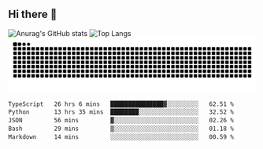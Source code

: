 ## Hi there 👋
![Anurag's GitHub stats](https://github-readme-stats.vercel.app/api?username=CNCoreSteb)
![Top Langs](https://github-readme-stats.vercel.app/api/top-langs/?username=CNCoreSteb)
<picture>
  <source media="(prefers-color-scheme: dark)" srcset="https://raw.githubusercontent.com/CNCoreSteb/CNCoreSteb/output/github-contribution-grid-snake-dark.svg">
  <source media="(prefers-color-scheme: light)" srcset="https://raw.githubusercontent.com/CNCoreSteb/CNCoreSteb/output/github-contribution-grid-snake.svg">
  <img alt="github contribution grid snake animation" src="https://raw.githubusercontent.com/CNCoreSteb/CNCoreSteb/output/github-contribution-grid-snake.svg">
</picture>

<!--START_SECTION:waka-->

```txt
TypeScript   26 hrs 6 mins   ███████████████▓░░░░░░░░░   62.51 %
Python       13 hrs 35 mins  ████████░░░░░░░░░░░░░░░░░   32.52 %
JSON         56 mins         ▓░░░░░░░░░░░░░░░░░░░░░░░░   02.26 %
Bash         29 mins         ▒░░░░░░░░░░░░░░░░░░░░░░░░   01.18 %
Markdown     14 mins         ░░░░░░░░░░░░░░░░░░░░░░░░░   00.59 %
```

<!--END_SECTION:waka-->


<!--
**CNCoreSteb/CNCoreSteb** is a ✨ _special_ ✨ repository because its `README.md` (this file) appears on your GitHub profile.

Here are some ideas to get you started:

- 🔭 I’m currently working on ...
- 🌱 I’m currently learning ...
- 👯 I’m looking to collaborate on ...
- 🤔 I’m looking for help with ...
- 💬 Ask me about ...
- 📫 How to reach me: ...
- 😄 Pronouns: ...
- ⚡ Fun fact: ...
-->
